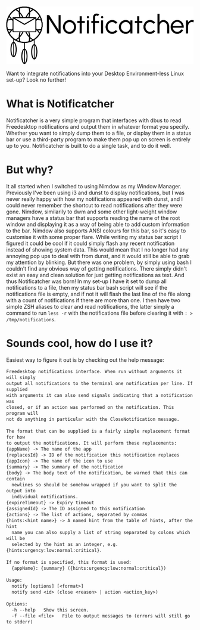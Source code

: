 ![Notificatcher logo](https://github.com/PMunch/notificatcher/blob/master/notificatcher.png)

Want to integrate notifications into your Desktop Environment-less Linux
set-up? Look no further!

# What is Notificatcher
Notificatcher is a very simple program that interfaces
with dbus to read Freedesktop notifications and output them in whatever format
you specify. Whether you want to simply dump them to a file, or display them in
a status bar or use a third-party program to make them pop up on screen is
entirely up to you. Notificatcher is built to do a single task, and to do it
well.

# But why?
It all started when I switched to using Nimdow as my Window Manager. Previously
I've been using i3 and dunst to display notifications, but I was never really
happy with how my notifications appeared with dunst, and I could never remember
the shortcut to read notifications after they were gone. Nimdow, similarily to
dwm and some other light-weight window managers have a status bar that supports
reading the name of the root window and displaying it as a way of being able
to add custom information to the bar. Nimdow also supports ANSI colours for
this bar, so it's easy to customise it with some proper flare. While writing my
status bar script I figured it could be cool if it could simply flash any
recent notification instead of showing system data. This would mean that I no
longer had any annoying pop ups to deal with from dunst, and it would still be
able to grab my attention by blinking. But there was one problem, by simply
using bash I couldn't find any obvious way of getting notifications. There
simply didn't exist an easy and clean solution for just getting notifications
as text. And thus Notificatcher was born! In my set-up I have it set to dump
all notifications to a file, then my status bar bash script will see if the
notifications file is empty, and if not it will flash the last line of the file
along with a count of notifications if there are more than one. I then have two
simple ZSH aliases to clear and read notifications, the latter simply a command
to run `less -r` with the notifications file before clearing it with
`: > /tmp/notifications`.

# Sounds cool, how do I use it?
Easiest way to figure it out is by checking out the help message:

```
Freedesktop notifications interface. When run without arguments it will simply
output all notifications to the terminal one notification per line. If supplied
with arguments it can also send signals indicating that a notification was
closed, or if an action was performed on the notification. This program will
not do anything in particular with the CloseNotification message.

The format that can be supplied is a fairly simple replacement format for how
to output the notifications. It will perform these replacements:
{appName} -> The name of the app
{replacesId} -> ID of the notification this notification replaces
{appIcon} -> The name of the icon to use
{summary} -> The summary of the notification
{body} -> The body text of the notification, be warned that this can contain
  newlines so should be somehow wrapped if you want to split the output into
  individual notifications.
{expireTimeout} -> Expiry timeout
{assignedId} -> The ID assigned to this notification
{actions} -> The list of actions, separated by commas
{hints:<hint name>} -> A named hint from the table of hints, after the hint
  name you can also supply a list of string separated by colons which will be
  selected by the hint as an integer, e.g. {hints:urgency:low:normal:critical}.

If no format is specified, this format is used:
  {appName}: {summary} ({hints:urgency:low:normal:critical})

Usage:
  notify [options] [<format>]
  notify send <id> (close <reason> | action <action_key>)

Options:
  -h --help   Show this screen.
  -f --file <file>   File to output messages to (errors will still go to stderr)
```
